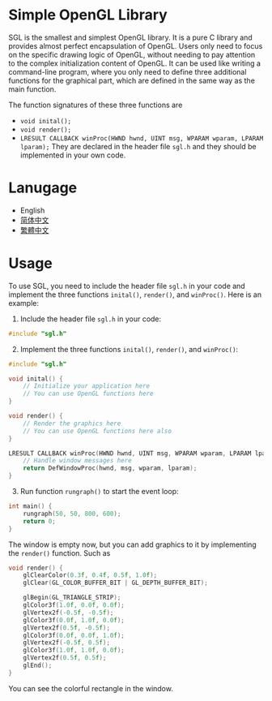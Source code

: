 # Simple OpenGL Library

SGL is the smallest and simplest OpenGL library. It is a pure C library and provides almost perfect encapsulation of OpenGL. Users only need to focus on the specific drawing logic of OpenGL, without needing to pay attention to the complex initialization content of OpenGL. It can be used like writing a command-line program, where you only need to define three additional functions for the graphical part, which are defined in the same way as the main function.

The function signatures of these three functions are
- `void inital();`
- `void render();`
- `LRESULT CALLBACK winProc(HWND hwnd, UINT msg, WPARAM wparam, LPARAM lparam);`
They are declared in the header file `sgl.h` and they should be implemented in your own code.

# Lanugage
- English
- [简体中文](doc/README_zh-CN.md)
- [繁體中文](doc/README_zh-TW.md)

# Usage
To use SGL, you need to include the header file `sgl.h` in your code and implement the three functions `inital()`, `render()`, and `winProc()`. Here is an example:

1. Include the header file `sgl.h` in your code:
```c
#include "sgl.h"
```

2. Implement the three functions `inital()`, `render()`, and `winProc()`:
```c
#include "sgl.h"

void inital() {
    // Initialize your application here
    // You can use OpenGL functions here
}

void render() {
    // Render the graphics here
    // You can use OpenGL functions here also
}

LRESULT CALLBACK winProc(HWND hwnd, UINT msg, WPARAM wparam, LPARAM lparam) {
    // Handle window messages here
    return DefWindowProc(hwnd, msg, wparam, lparam);
}
```

3. Run function `rungraph()` to start the event loop:
```c
int main() {
    rungraph(50, 50, 800, 600);
    return 0;
}
```

The window is empty now, but you can add graphics to it by implementing the `render()` function. Such as
```c
void render() {
    glClearColor(0.3f, 0.4f, 0.5f, 1.0f);
    glClear(GL_COLOR_BUFFER_BIT | GL_DEPTH_BUFFER_BIT);

    glBegin(GL_TRIANGLE_STRIP);
    glColor3f(1.0f, 0.0f, 0.0f);
    glVertex2f(-0.5f, -0.5f);
    glColor3f(0.0f, 1.0f, 0.0f);
    glVertex2f(0.5f, -0.5f);
    glColor3f(0.0f, 0.0f, 1.0f);
    glVertex2f(-0.5f, 0.5f);
    glColor3f(1.0f, 1.0f, 0.0f);
    glVertex2f(0.5f, 0.5f);
    glEnd();
}
```
You can see the colorful rectangle in the window.